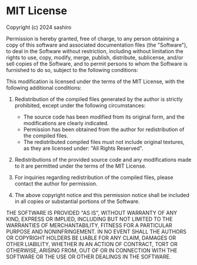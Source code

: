 # MIT License

Copyright (c) 2024 sashiro

Permission is hereby granted, free of charge, to any person obtaining a copy of this software and associated
documentation files (the "Software"),
to deal in the Software without restriction, including without limitation the rights to use, copy, modify, merge,
publish, distribute,
sublicense, and/or sell copies of the Software, and to permit persons to whom the Software is furnished to do so,
subject to the following conditions:

This modification is licensed under the terms of the MIT License, with the following additional conditions:

1. Redistribution of the compiled files generated by the author is strictly prohibited, except under the following
   circumstances:
    - The source code has been modified from its original form, and the modifications are clearly indicated.
    - Permission has been obtained from the author for redistribution of the compiled files.
    - The redistributed compiled files must not include original textures, as they are licensed under: "All Rights
      Reserved".

2. Redistributions of the provided source code and any modifications made to it are permitted under the terms of the MIT
   License.

3. For inquiries regarding redistribution of the compiled files, please contact the author for permission.

4. The above copyright notice and this permission notice shall be included in all copies or substantial portions of the
   Software.

THE SOFTWARE IS PROVIDED "AS IS", WITHOUT WARRANTY OF ANY KIND, EXPRESS OR IMPLIED,
INCLUDING BUT NOT LIMITED TO THE WARRANTIES OF MERCHANTABILITY, FITNESS FOR A PARTICULAR PURPOSE AND NONINFRINGEMENT.
IN NO EVENT SHALL THE AUTHORS OR COPYRIGHT HOLDERS BE LIABLE FOR ANY CLAIM, DAMAGES OR OTHER LIABILITY,
WHETHER IN AN ACTION OF CONTRACT, TORT OR OTHERWISE, ARISING FROM,
OUT OF OR IN CONNECTION WITH THE SOFTWARE OR THE USE OR OTHER DEALINGS IN THE SOFTWARE.
